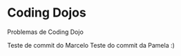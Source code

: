 Coding Dojos
=====

Problemas de Coding Dojo

Teste de commit do Marcelo
Teste do commit da Pamela :)
